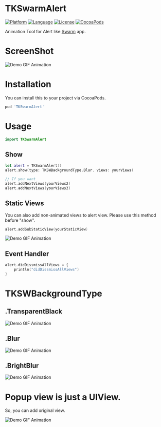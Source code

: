 # TKSwarmAlert

[![Platform](http://img.shields.io/badge/platform-ios-blue.svg?style=flat
)](https://developer.apple.com/iphone/index.action)
[![Language](http://img.shields.io/badge/language-swift-brightgreen.svg?style=flat
)](https://developer.apple.com/swift)
[![License](http://img.shields.io/badge/license-MIT-lightgrey.svg?style=flat
)](http://mit-license.org)
[![CocoaPods](https://img.shields.io/cocoapods/v/TKSwarmAlert.svg)]()

Animation Tool for Alert like [Swarm](https://swarmapp.com/) app.

# ScreenShot
![Demo GIF Animation](https://raw.githubusercontent.com/entotsu/TKSwarmAlert/master/ScreenShots/minidemo.gif "Demo GIF Animation")

<!-- You can play demo at [appetize.io](https://appetize.io/app/hbj0vawpk8uw9z00838vz5he4g). -->

# Installation

You can install this to your project via CocoaPods.

``` ruby
pod 'TKSwarmAlert'
```


# Usage

``` swift
import TKSwarmAlert
```


## Show

``` swift
let alert = TKSwarmAlert()
alert.show(type: TKSWBackgroundType.Blur, views: yourViews)

// If you want
alert.addNextViews(yourViews2)
alert.addNextViews(yourViews3)

```

## Static Views
You can also add non-animated views to alert view.
Please use this method before "show".

``` swift
alert.addSubStaticView(yourStaticView)
```

![Demo GIF Animation](https://raw.githubusercontent.com/entotsu/TKSwarmAlert/master/ScreenShots/static.gif "Demo GIF Animation")


## Event Handler

``` swift
alert.didDissmissAllViews = {
    println("didDissmissAllViews")
}
```


# TKSWBackgroundType

## .TransparentBlack
![Demo GIF Animation](https://raw.githubusercontent.com/entotsu/TKSwarmAlert/master/ScreenShots/black.gif "Demo GIF Animation")

## .Blur
![Demo GIF Animation](https://raw.githubusercontent.com/entotsu/TKSwarmAlert/master/ScreenShots/blur.gif "Demo GIF Animation")

## .BrightBlur
![Demo GIF Animation](https://raw.githubusercontent.com/entotsu/TKSwarmAlert/master/ScreenShots/bright.gif "Demo GIF Animation")


# Popup view is just a UIView.

So, you can add original view.

![Demo GIF Animation](https://raw.githubusercontent.com/entotsu/TKSwarmAlert/master/ScreenShots/your.gif "Demo GIF Animation")

